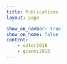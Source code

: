 ```yaml
---
title: Publications
layout: page

show_on_navbar: true
show_on_home: false
content:
    - soler2018
    - gianni2018
---
```

